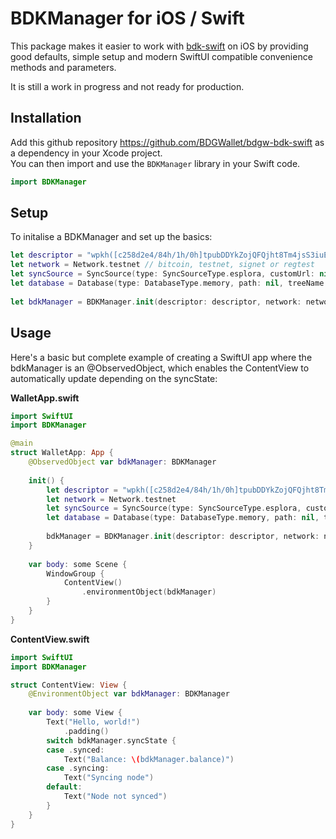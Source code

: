 # BDKManager for iOS / Swift

This package makes it easier to work with [bdk-swift](https://github.com/bitcoindevkit/bdk-swift) on iOS by providing good defaults, simple setup and modern SwiftUI compatible convenience methods and parameters.  

It is still a work in progress and not ready for production.

## Installation

Add this github repository https://github.com/BDGWallet/bdgw-bdk-swift as a dependency in your Xcode project.   
You can then import and use the `BDKManager` library in your Swift code.

```swift
import BDKManager
```

## Setup

To initalise a BDKManager and set up the basics:

```swift
let descriptor = "wpkh([c258d2e4/84h/1h/0h]tpubDDYkZojQFQjht8Tm4jsS3iuEmKjTiEGjG6KnuFNKKJb5A6ZUCUZKdvLdSDWofKi4ToRCwb9poe1XdqfUnP4jaJjCB2Zwv11ZLgSbnZSNecE/0/*)" // set descriptor from private key
let network = Network.testnet // bitcoin, testnet, signet or regtest
let syncSource = SyncSource(type: SyncSourceType.esplora, customUrl: nil) // esplora or electrum, can take customUrl
let database = Database(type: DatabaseType.memory, path: nil, treeName: nil) // memory or disk, optional path and tree parameters
        
let bdkManager = BDKManager.init(descriptor: descriptor, network: network, syncSource: syncSource, database: database)     
```

## Usage

Here's a basic but complete example of creating a SwiftUI app where the bdkManager is an @ObservedObject, which enables the ContentView to automatically update depending on the syncState:

**WalletApp.swift**
```swift
import SwiftUI
import BDKManager

@main
struct WalletApp: App {
    @ObservedObject var bdkManager: BDKManager
    
    init() {
        let descriptor = "wpkh([c258d2e4/84h/1h/0h]tpubDDYkZojQFQjht8Tm4jsS3iuEmKjTiEGjG6KnuFNKKJb5A6ZUCUZKdvLdSDWofKi4ToRCwb9poe1XdqfUnP4jaJjCB2Zwv11ZLgSbnZSNecE/0/*)"
        let network = Network.testnet
        let syncSource = SyncSource(type: SyncSourceType.esplora, customUrl: nil)
        let database = Database(type: DatabaseType.memory, path: nil, treeName: nil)
        
        bdkManager = BDKManager.init(descriptor: descriptor, network: network, syncSource: syncSource, database: database)
    }
    
    var body: some Scene {
        WindowGroup {
            ContentView()
                .environmentObject(bdkManager)
        }
    }
}
```

**ContentView.swift**
```swift
import SwiftUI
import BDKManager

struct ContentView: View {
    @EnvironmentObject var bdkManager: BDKManager
    
    var body: some View {
        Text("Hello, world!")
            .padding()
        switch bdkManager.syncState {
        case .synced:
            Text("Balance: \(bdkManager.balance)")
        case .syncing:
            Text("Syncing node")
        default:
            Text("Node not synced")
        }
    }
}
```

